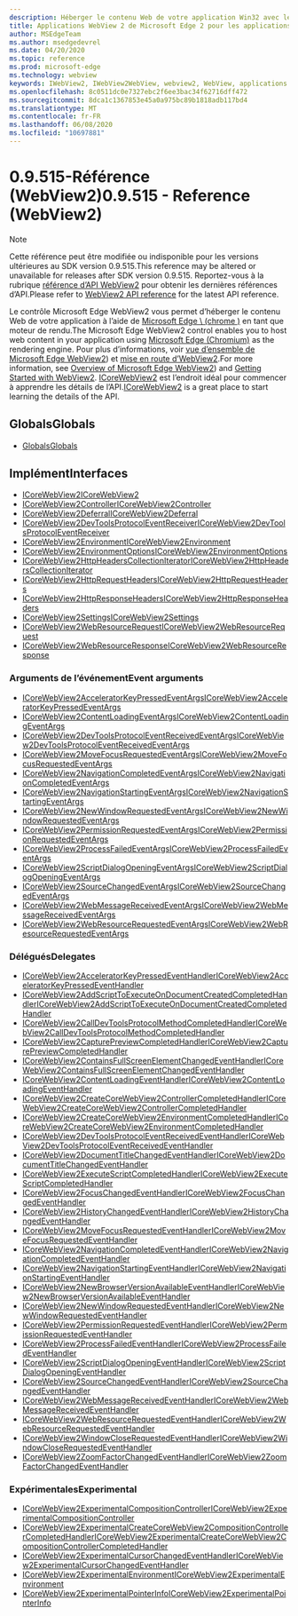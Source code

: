 ```yaml
---
description: Héberger le contenu Web de votre application Win32 avec le contrôle WebView 2 de Microsoft Edge
title: Applications WebView 2 de Microsoft Edge 2 pour les applications Win32
author: MSEdgeTeam
ms.author: msedgedevrel
ms.date: 04/20/2020
ms.topic: reference
ms.prod: microsoft-edge
ms.technology: webview
keywords: IWebView2, IWebView2WebView, webview2, WebView, applications Win32, Win32, Edge, ICoreWebView2, ICoreWebView2Controller, contrôle de navigateur, html Edge
ms.openlocfilehash: 8c0511dc0e7327ebc2f6ee3bac34f62716dff472
ms.sourcegitcommit: 8dca1c1367853e45a0a975bc89b1818adb117bd4
ms.translationtype: MT
ms.contentlocale: fr-FR
ms.lasthandoff: 06/08/2020
ms.locfileid: "10697881"
---
```

# <span data-ttu-id="30d39-104">0.9.515-Référence (WebView2)</span><span class="sxs-lookup"><span data-stu-id="30d39-104">0.9.515 - Reference (WebView2)</span></span>  

> [!NOTE]
> <span data-ttu-id="30d39-105">Cette référence peut être modifiée ou indisponible pour les versions ultérieures au SDK version 0.9.515.</span><span class="sxs-lookup"><span data-stu-id="30d39-105">This reference may be altered or unavailable for releases after SDK version 0.9.515.</span></span> <span data-ttu-id="30d39-106">Reportez-vous à la rubrique [référence d’API WebView2](../../webview2-api-reference.md) pour obtenir les dernières références d’API.</span><span class="sxs-lookup"><span data-stu-id="30d39-106">Please refer to [WebView2 API reference](../../webview2-api-reference.md) for the latest API reference.</span></span>

<span data-ttu-id="30d39-107">Le contrôle Microsoft Edge WebView2 vous permet d’héberger le contenu Web de votre application à l’aide de [Microsoft Edge \ (chrome \)](https://www.microsoftedgeinsider.com) en tant que moteur de rendu.</span><span class="sxs-lookup"><span data-stu-id="30d39-107">The Microsoft Edge WebView2 control enables you to host web content in your application using [Microsoft Edge \(Chromium\)](https://www.microsoftedgeinsider.com) as the rendering engine.</span></span>  <span data-ttu-id="30d39-108">Pour plus d’informations, voir [vue d’ensemble de Microsoft Edge WebView2](../../index.md)) et [mise en route d’WebView2](../../gettingstarted/win32.md).</span><span class="sxs-lookup"><span data-stu-id="30d39-108">For more information, see [Overview of Microsoft Edge WebView2](../../index.md)) and [Getting Started with WebView2](../../gettingstarted/win32.md).</span></span>  <span data-ttu-id="30d39-109">[ICoreWebView2](0-9-488/ICoreWebView2.md) est l’endroit idéal pour commencer à apprendre les détails de l’API.</span><span class="sxs-lookup"><span data-stu-id="30d39-109">[ICoreWebView2](0-9-488/ICoreWebView2.md) is a great place to start learning the details of the API.</span></span>  

## <span data-ttu-id="30d39-110">Globals</span><span class="sxs-lookup"><span data-stu-id="30d39-110">Globals</span></span>  

*   [<span data-ttu-id="30d39-111">Globals</span><span class="sxs-lookup"><span data-stu-id="30d39-111">Globals</span></span>](0-9-488/webview2-idl.md)  

## <span data-ttu-id="30d39-112">Implément</span><span class="sxs-lookup"><span data-stu-id="30d39-112">Interfaces</span></span>  
*   [<span data-ttu-id="30d39-113">ICoreWebView2</span><span class="sxs-lookup"><span data-stu-id="30d39-113">ICoreWebView2</span></span>](0-9-488/icorewebview2.md)
*   [<span data-ttu-id="30d39-114">ICoreWebView2Controller</span><span class="sxs-lookup"><span data-stu-id="30d39-114">ICoreWebView2Controller</span></span>](0-9-488/icorewebview2controller.md)
*   [<span data-ttu-id="30d39-115">ICoreWebView2Deferral</span><span class="sxs-lookup"><span data-stu-id="30d39-115">ICoreWebView2Deferral</span></span>](0-9-488/icorewebview2deferral.md)
*   [<span data-ttu-id="30d39-116">ICoreWebView2DevToolsProtocolEventReceiver</span><span class="sxs-lookup"><span data-stu-id="30d39-116">ICoreWebView2DevToolsProtocolEventReceiver</span></span>](0-9-488/icorewebview2devtoolsprotocoleventreceiver.md)
*   [<span data-ttu-id="30d39-117">ICoreWebView2Environment</span><span class="sxs-lookup"><span data-stu-id="30d39-117">ICoreWebView2Environment</span></span>](0-9-488/icorewebview2environment.md)
*   [<span data-ttu-id="30d39-118">ICoreWebView2EnvironmentOptions</span><span class="sxs-lookup"><span data-stu-id="30d39-118">ICoreWebView2EnvironmentOptions</span></span>](0-9-488/icorewebview2environmentoptions.md)
*   [<span data-ttu-id="30d39-119">ICoreWebView2HttpHeadersCollectionIterator</span><span class="sxs-lookup"><span data-stu-id="30d39-119">ICoreWebView2HttpHeadersCollectionIterator</span></span>](0-9-488/icorewebview2httpheaderscollectioniterator.md)
*   [<span data-ttu-id="30d39-120">ICoreWebView2HttpRequestHeaders</span><span class="sxs-lookup"><span data-stu-id="30d39-120">ICoreWebView2HttpRequestHeaders</span></span>](0-9-488/icorewebview2httprequestheaders.md)
*   [<span data-ttu-id="30d39-121">ICoreWebView2HttpResponseHeaders</span><span class="sxs-lookup"><span data-stu-id="30d39-121">ICoreWebView2HttpResponseHeaders</span></span>](0-9-488/icorewebview2httpresponseheaders.md)
*   [<span data-ttu-id="30d39-122">ICoreWebView2Settings</span><span class="sxs-lookup"><span data-stu-id="30d39-122">ICoreWebView2Settings</span></span>](0-9-488/icorewebview2settings.md)
*   [<span data-ttu-id="30d39-123">ICoreWebView2WebResourceRequest</span><span class="sxs-lookup"><span data-stu-id="30d39-123">ICoreWebView2WebResourceRequest</span></span>](0-9-488/icorewebview2webresourcerequest.md)
*   [<span data-ttu-id="30d39-124">ICoreWebView2WebResourceResponse</span><span class="sxs-lookup"><span data-stu-id="30d39-124">ICoreWebView2WebResourceResponse</span></span>](0-9-488/icorewebview2webresourceresponse.md)

### <span data-ttu-id="30d39-125">Arguments de l’événement</span><span class="sxs-lookup"><span data-stu-id="30d39-125">Event arguments</span></span>

*   [<span data-ttu-id="30d39-126">ICoreWebView2AcceleratorKeyPressedEventArgs</span><span class="sxs-lookup"><span data-stu-id="30d39-126">ICoreWebView2AcceleratorKeyPressedEventArgs</span></span>](0-9-488/icorewebview2acceleratorkeypressedeventargs.md)
*   [<span data-ttu-id="30d39-127">ICoreWebView2ContentLoadingEventArgs</span><span class="sxs-lookup"><span data-stu-id="30d39-127">ICoreWebView2ContentLoadingEventArgs</span></span>](0-9-488/icorewebview2contentloadingeventargs.md)
*   [<span data-ttu-id="30d39-128">ICoreWebView2DevToolsProtocolEventReceivedEventArgs</span><span class="sxs-lookup"><span data-stu-id="30d39-128">ICoreWebView2DevToolsProtocolEventReceivedEventArgs</span></span>](0-9-488/icorewebview2devtoolsprotocoleventreceivedeventargs.md)
*   [<span data-ttu-id="30d39-129">ICoreWebView2MoveFocusRequestedEventArgs</span><span class="sxs-lookup"><span data-stu-id="30d39-129">ICoreWebView2MoveFocusRequestedEventArgs</span></span>](0-9-488/icorewebview2movefocusrequestedeventargs.md)
*   [<span data-ttu-id="30d39-130">ICoreWebView2NavigationCompletedEventArgs</span><span class="sxs-lookup"><span data-stu-id="30d39-130">ICoreWebView2NavigationCompletedEventArgs</span></span>](0-9-488/icorewebview2navigationcompletedeventargs.md)
*   [<span data-ttu-id="30d39-131">ICoreWebView2NavigationStartingEventArgs</span><span class="sxs-lookup"><span data-stu-id="30d39-131">ICoreWebView2NavigationStartingEventArgs</span></span>](0-9-488/icorewebview2navigationstartingeventargs.md)
*   [<span data-ttu-id="30d39-132">ICoreWebView2NewWindowRequestedEventArgs</span><span class="sxs-lookup"><span data-stu-id="30d39-132">ICoreWebView2NewWindowRequestedEventArgs</span></span>](0-9-488/icorewebview2newwindowrequestedeventargs.md)
*   [<span data-ttu-id="30d39-133">ICoreWebView2PermissionRequestedEventArgs</span><span class="sxs-lookup"><span data-stu-id="30d39-133">ICoreWebView2PermissionRequestedEventArgs</span></span>](0-9-488/icorewebview2permissionrequestedeventargs.md)
*   [<span data-ttu-id="30d39-134">ICoreWebView2ProcessFailedEventArgs</span><span class="sxs-lookup"><span data-stu-id="30d39-134">ICoreWebView2ProcessFailedEventArgs</span></span>](0-9-488/icorewebview2processfailedeventargs.md)
*   [<span data-ttu-id="30d39-135">ICoreWebView2ScriptDialogOpeningEventArgs</span><span class="sxs-lookup"><span data-stu-id="30d39-135">ICoreWebView2ScriptDialogOpeningEventArgs</span></span>](0-9-488/icorewebview2scriptdialogopeningeventargs.md)
*   [<span data-ttu-id="30d39-136">ICoreWebView2SourceChangedEventArgs</span><span class="sxs-lookup"><span data-stu-id="30d39-136">ICoreWebView2SourceChangedEventArgs</span></span>](0-9-488/icorewebview2sourcechangedeventargs.md)
*   [<span data-ttu-id="30d39-137">ICoreWebView2WebMessageReceivedEventArgs</span><span class="sxs-lookup"><span data-stu-id="30d39-137">ICoreWebView2WebMessageReceivedEventArgs</span></span>](0-9-488/icorewebview2webmessagereceivedeventargs.md)
*   [<span data-ttu-id="30d39-138">ICoreWebView2WebResourceRequestedEventArgs</span><span class="sxs-lookup"><span data-stu-id="30d39-138">ICoreWebView2WebResourceRequestedEventArgs</span></span>](0-9-488/icorewebview2webresourcerequestedeventargs.md)

### <span data-ttu-id="30d39-139">Délégués</span><span class="sxs-lookup"><span data-stu-id="30d39-139">Delegates</span></span>

*   [<span data-ttu-id="30d39-140">ICoreWebView2AcceleratorKeyPressedEventHandler</span><span class="sxs-lookup"><span data-stu-id="30d39-140">ICoreWebView2AcceleratorKeyPressedEventHandler</span></span>](0-9-488/icorewebview2acceleratorkeypressedeventhandler.md)
*   [<span data-ttu-id="30d39-141">ICoreWebView2AddScriptToExecuteOnDocumentCreatedCompletedHandler</span><span class="sxs-lookup"><span data-stu-id="30d39-141">ICoreWebView2AddScriptToExecuteOnDocumentCreatedCompletedHandler</span></span>](0-9-488/icorewebview2addscripttoexecuteondocumentcreatedcompletedhandler.md)
*   [<span data-ttu-id="30d39-142">ICoreWebView2CallDevToolsProtocolMethodCompletedHandler</span><span class="sxs-lookup"><span data-stu-id="30d39-142">ICoreWebView2CallDevToolsProtocolMethodCompletedHandler</span></span>](0-9-488/icorewebview2calldevtoolsprotocolmethodcompletedhandler.md)
*   [<span data-ttu-id="30d39-143">ICoreWebView2CapturePreviewCompletedHandler</span><span class="sxs-lookup"><span data-stu-id="30d39-143">ICoreWebView2CapturePreviewCompletedHandler</span></span>](0-9-488/icorewebview2capturepreviewcompletedhandler.md)
*   [<span data-ttu-id="30d39-144">ICoreWebView2ContainsFullScreenElementChangedEventHandler</span><span class="sxs-lookup"><span data-stu-id="30d39-144">ICoreWebView2ContainsFullScreenElementChangedEventHandler</span></span>](0-9-488/icorewebview2containsfullscreenelementchangedeventhandler.md)
*   [<span data-ttu-id="30d39-145">ICoreWebView2ContentLoadingEventHandler</span><span class="sxs-lookup"><span data-stu-id="30d39-145">ICoreWebView2ContentLoadingEventHandler</span></span>](0-9-488/icorewebview2contentloadingeventhandler.md)
*   [<span data-ttu-id="30d39-146">ICoreWebView2CreateCoreWebView2ControllerCompletedHandler</span><span class="sxs-lookup"><span data-stu-id="30d39-146">ICoreWebView2CreateCoreWebView2ControllerCompletedHandler</span></span>](0-9-488/icorewebview2createcorewebview2controllercompletedhandler.md)
*   [<span data-ttu-id="30d39-147">ICoreWebView2CreateCoreWebView2EnvironmentCompletedHandler</span><span class="sxs-lookup"><span data-stu-id="30d39-147">ICoreWebView2CreateCoreWebView2EnvironmentCompletedHandler</span></span>](0-9-488/icorewebview2createcorewebview2environmentcompletedhandler.md)
*   [<span data-ttu-id="30d39-148">ICoreWebView2DevToolsProtocolEventReceivedEventHandler</span><span class="sxs-lookup"><span data-stu-id="30d39-148">ICoreWebView2DevToolsProtocolEventReceivedEventHandler</span></span>](0-9-488/icorewebview2devtoolsprotocoleventreceivedeventhandler.md)
*   [<span data-ttu-id="30d39-149">ICoreWebView2DocumentTitleChangedEventHandler</span><span class="sxs-lookup"><span data-stu-id="30d39-149">ICoreWebView2DocumentTitleChangedEventHandler</span></span>](0-9-488/icorewebview2documenttitlechangedeventhandler.md)
*   [<span data-ttu-id="30d39-150">ICoreWebView2ExecuteScriptCompletedHandler</span><span class="sxs-lookup"><span data-stu-id="30d39-150">ICoreWebView2ExecuteScriptCompletedHandler</span></span>](0-9-488/icorewebview2executescriptcompletedhandler.md)
*   [<span data-ttu-id="30d39-151">ICoreWebView2FocusChangedEventHandler</span><span class="sxs-lookup"><span data-stu-id="30d39-151">ICoreWebView2FocusChangedEventHandler</span></span>](0-9-488/icorewebview2focuschangedeventhandler.md)
*   [<span data-ttu-id="30d39-152">ICoreWebView2HistoryChangedEventHandler</span><span class="sxs-lookup"><span data-stu-id="30d39-152">ICoreWebView2HistoryChangedEventHandler</span></span>](0-9-488/icorewebview2historychangedeventhandler.md)
*   [<span data-ttu-id="30d39-153">ICoreWebView2MoveFocusRequestedEventHandler</span><span class="sxs-lookup"><span data-stu-id="30d39-153">ICoreWebView2MoveFocusRequestedEventHandler</span></span>](0-9-488/icorewebview2movefocusrequestedeventhandler.md)
*   [<span data-ttu-id="30d39-154">ICoreWebView2NavigationCompletedEventHandler</span><span class="sxs-lookup"><span data-stu-id="30d39-154">ICoreWebView2NavigationCompletedEventHandler</span></span>](0-9-488/icorewebview2navigationcompletedeventhandler.md)
*   [<span data-ttu-id="30d39-155">ICoreWebView2NavigationStartingEventHandler</span><span class="sxs-lookup"><span data-stu-id="30d39-155">ICoreWebView2NavigationStartingEventHandler</span></span>](0-9-488/icorewebview2navigationstartingeventhandler.md)
*   [<span data-ttu-id="30d39-156">ICoreWebView2NewBrowserVersionAvailableEventHandler</span><span class="sxs-lookup"><span data-stu-id="30d39-156">ICoreWebView2NewBrowserVersionAvailableEventHandler</span></span>](0-9-488/icorewebview2newbrowserversionavailableeventhandler.md)
*   [<span data-ttu-id="30d39-157">ICoreWebView2NewWindowRequestedEventHandler</span><span class="sxs-lookup"><span data-stu-id="30d39-157">ICoreWebView2NewWindowRequestedEventHandler</span></span>](0-9-488/icorewebview2newwindowrequestedeventhandler.md)
*   [<span data-ttu-id="30d39-158">ICoreWebView2PermissionRequestedEventHandler</span><span class="sxs-lookup"><span data-stu-id="30d39-158">ICoreWebView2PermissionRequestedEventHandler</span></span>](0-9-488/icorewebview2permissionrequestedeventhandler.md)
*   [<span data-ttu-id="30d39-159">ICoreWebView2ProcessFailedEventHandler</span><span class="sxs-lookup"><span data-stu-id="30d39-159">ICoreWebView2ProcessFailedEventHandler</span></span>](0-9-488/icorewebview2processfailedeventhandler.md)
*   [<span data-ttu-id="30d39-160">ICoreWebView2ScriptDialogOpeningEventHandler</span><span class="sxs-lookup"><span data-stu-id="30d39-160">ICoreWebView2ScriptDialogOpeningEventHandler</span></span>](0-9-488/icorewebview2scriptdialogopeningeventhandler.md)
*   [<span data-ttu-id="30d39-161">ICoreWebView2SourceChangedEventHandler</span><span class="sxs-lookup"><span data-stu-id="30d39-161">ICoreWebView2SourceChangedEventHandler</span></span>](0-9-488/icorewebview2sourcechangedeventhandler.md)
*   [<span data-ttu-id="30d39-162">ICoreWebView2WebMessageReceivedEventHandler</span><span class="sxs-lookup"><span data-stu-id="30d39-162">ICoreWebView2WebMessageReceivedEventHandler</span></span>](0-9-488/icorewebview2webmessagereceivedeventhandler.md)
*   [<span data-ttu-id="30d39-163">ICoreWebView2WebResourceRequestedEventHandler</span><span class="sxs-lookup"><span data-stu-id="30d39-163">ICoreWebView2WebResourceRequestedEventHandler</span></span>](0-9-488/icorewebview2webresourcerequestedeventhandler.md)
*   [<span data-ttu-id="30d39-164">ICoreWebView2WindowCloseRequestedEventHandler</span><span class="sxs-lookup"><span data-stu-id="30d39-164">ICoreWebView2WindowCloseRequestedEventHandler</span></span>](0-9-488/icorewebview2windowcloserequestedeventhandler.md)
*   [<span data-ttu-id="30d39-165">ICoreWebView2ZoomFactorChangedEventHandler</span><span class="sxs-lookup"><span data-stu-id="30d39-165">ICoreWebView2ZoomFactorChangedEventHandler</span></span>](0-9-488/icorewebview2zoomfactorchangedeventhandler.md)

### <span data-ttu-id="30d39-166">Expérimentales</span><span class="sxs-lookup"><span data-stu-id="30d39-166">Experimental</span></span>

*   [<span data-ttu-id="30d39-167">ICoreWebView2ExperimentalCompositionController</span><span class="sxs-lookup"><span data-stu-id="30d39-167">ICoreWebView2ExperimentalCompositionController</span></span>](0-9-488/icorewebview2experimentalcompositioncontroller.md)
*   [<span data-ttu-id="30d39-168">ICoreWebView2ExperimentalCreateCoreWebView2CompositionControllerCompletedHandler</span><span class="sxs-lookup"><span data-stu-id="30d39-168">ICoreWebView2ExperimentalCreateCoreWebView2CompositionControllerCompletedHandler</span></span>](0-9-488/icorewebview2experimentalcreatecorewebview2compositioncontrollercompletedhandler.md)
*   [<span data-ttu-id="30d39-169">ICoreWebView2ExperimentalCursorChangedEventHandler</span><span class="sxs-lookup"><span data-stu-id="30d39-169">ICoreWebView2ExperimentalCursorChangedEventHandler</span></span>](0-9-488/icorewebview2experimentalcursorchangedeventhandler.md)
*   [<span data-ttu-id="30d39-170">ICoreWebView2ExperimentalEnvironment</span><span class="sxs-lookup"><span data-stu-id="30d39-170">ICoreWebView2ExperimentalEnvironment</span></span>](0-9-488/icorewebview2experimentalenvironment.md)
*   [<span data-ttu-id="30d39-171">ICoreWebView2ExperimentalPointerInfo</span><span class="sxs-lookup"><span data-stu-id="30d39-171">ICoreWebView2ExperimentalPointerInfo</span></span>](0-9-488/icorewebview2experimentalpointerinfo.md)
